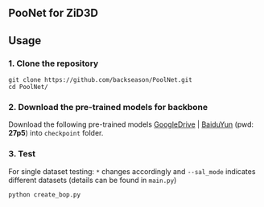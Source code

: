 ## PooNet for ZiD3D


## Usage

### 1. Clone the repository

```shell
git clone https://github.com/backseason/PoolNet.git
cd PoolNet/
```

### 2. Download the pre-trained models for backbone

Download the following pre-trained models [GoogleDrive](https://drive.google.com/open?id=1Q2Fg2KZV8AzNdWNjNgcavffKJBChdBgy) | [BaiduYun](https://pan.baidu.com/s/1ehZheaqeU3pyvYQfRU9c6A) (pwd: **27p5**) into `checkpoint` folder. 

### 3. Test

For single dataset testing: `*` changes accordingly and `--sal_mode` indicates different datasets (details can be found in `main.py`)
```shell
python create_bop.py
```

